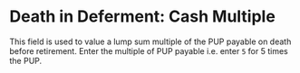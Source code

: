 # Death in Deferment: Cash Multiple

This field is used to value a lump sum multiple of the PUP payable on
death before retirement. Enter the multiple of PUP payable i.e. enter `5`
for 5 times the PUP.
